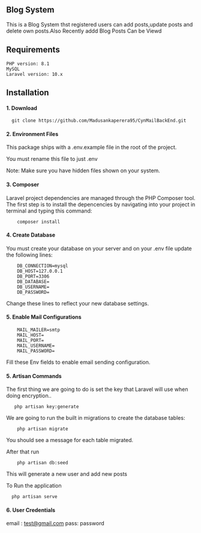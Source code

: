 ##  Blog System


This is a Blog System  thst registered users can add posts,update posts and delete own posts.Also Recently addd Blog Posts Can be Viewd

## Requirements
    PHP version: 8.1
    MySQL
    Laravel version: 10.x

## Installation

#### 1. Download

      git clone https://github.com/Madusankaperera95/CynMailBackEnd.git

#### 2. Environment Files
This package ships with a .env.example file in the root of the project.

You must rename this file to just .env

Note: Make sure you have hidden files shown on your system.

#### 3. Composer
Laravel project dependencies are managed through the PHP Composer tool. The first step is to install the depencencies by navigating into your project in terminal and typing this command:

        composer install

#### 4. Create Database
You must create your database on your server and on your .env file update the following lines:

        DB_CONNECTION=mysql
        DB_HOST=127.0.0.1
        DB_PORT=3306
        DB_DATABASE=
        DB_USERNAME=
        DB_PASSWORD=

Change these lines to reflect your new database settings.

#### 5. Enable Mail Configurations

        MAIL_MAILER=smtp
        MAIL_HOST=
        MAIL_PORT=
        MAIL_USERNAME=
        MAIL_PASSWORD=
Fill these Env fields to enable email sending configuration.

#### 5. Artisan Commands

The first thing we are going to do is set the key that Laravel will use when doing encryption..

       php artisan key:generate

We are going to run the built in migrations to create the database tables:

        php artisan migrate

You should see a message for each table migrated.

After that run
      
        php artisan db:seed

This will generate a new user and add new posts

To Run the application

      php artisan serve

#### 6. User Credentials

email : test@gmail.com
pass: password

